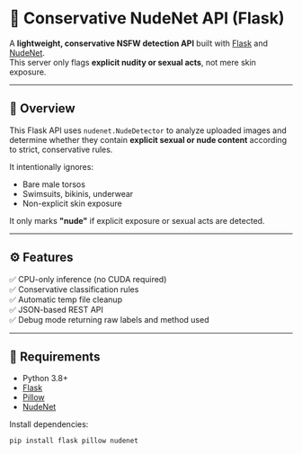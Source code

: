 # 🧠 Conservative NudeNet API (Flask)

A **lightweight, conservative NSFW detection API** built with [Flask](https://flask.palletsprojects.com/) and [NudeNet](https://github.com/notAI-tech/NudeNet).  
This server only flags **explicit nudity or sexual acts**, not mere skin exposure.

---

## 🚀 Overview

This Flask API uses `nudenet.NudeDetector` to analyze uploaded images and determine whether they contain **explicit sexual or nude content** according to strict, conservative rules.

It intentionally ignores:
- Bare male torsos  
- Swimsuits, bikinis, underwear  
- Non-explicit skin exposure  

It only marks **"nude"** if explicit exposure or sexual acts are detected.

---

## ⚙️ Features

✅ CPU-only inference (no CUDA required)  
✅ Conservative classification rules  
✅ Automatic temp file cleanup  
✅ JSON-based REST API  
✅ Debug mode returning raw labels and method used  

---

## 🧩 Requirements

- Python 3.8+
- [Flask](https://pypi.org/project/Flask/)
- [Pillow](https://pypi.org/project/Pillow/)
- [NudeNet](https://pypi.org/project/nudenet/)

Install dependencies:

```bash
pip install flask pillow nudenet
